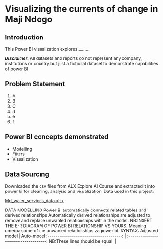 # Visualizing the currents of change in Maji Ndogo

## Introduction

This Power BI visualization explores..........



**_Disclaimer_**: All datasets and reports do not represent any company, institutions or country but just a fictional dataset to demonstrate capabilities of power BI


## Problem Statement
1. A
2. B
3. C
4. d
5. e
6. f


## Power BI concepts demonstrated
- Modelling
- Filters
- Visualization

## Data Sourcing

Downloaded the csv files from ALX Explore AI Course and extracted it into power bi for cleaning, analysis and visualization.
Data used in this project:

[Md_water_services_data.xlsx](https://github.com/lisogeya/Visualizing_the_currents_of_change_in_Maji_Ndogo/blame/main/Md_water_services_data.xlsx)

DATA MODELLING
Power BI automatically connects related tables and derived relationships
Automatically derived relationships are adjusted to remove and replace unwanted relationships within the model.
NB:INSERT THE E-R DIAGRAM OF POWER BI RELATIONSHIP  VS YOURS.
Meaning umetoa some of the unwanted relationships za power bi.
SYNTAX:
Adjusted model                            |                    Auto-model
:--------------------------------------: | :------------------------------------:        NB:These lines should be equal
![]()                                               |      ![]()
